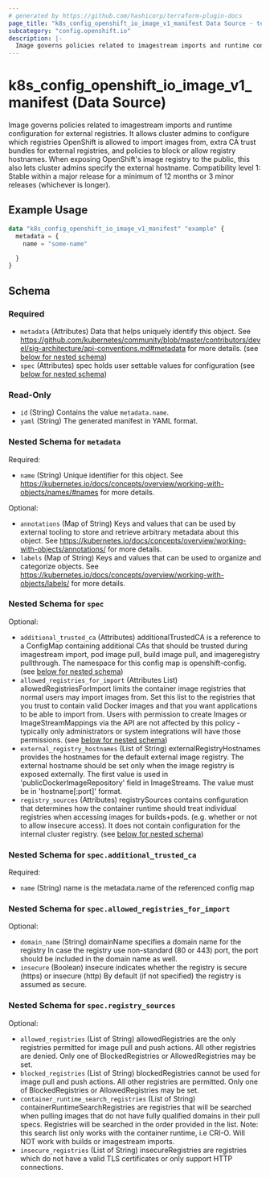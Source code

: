 ```yaml
---
# generated by https://github.com/hashicorp/terraform-plugin-docs
page_title: "k8s_config_openshift_io_image_v1_manifest Data Source - terraform-provider-k8s"
subcategory: "config.openshift.io"
description: |-
  Image governs policies related to imagestream imports and runtime configuration for external registries. It allows cluster admins to configure which registries OpenShift is allowed to import images from, extra CA trust bundles for external registries, and policies to block or allow registry hostnames. When exposing OpenShift's image registry to the public, this also lets cluster admins specify the external hostname.  Compatibility level 1: Stable within a major release for a minimum of 12 months or 3 minor releases (whichever is longer).
---
```


# k8s_config_openshift_io_image_v1_manifest (Data Source)

Image governs policies related to imagestream imports and runtime configuration for external registries. It allows cluster admins to configure which registries OpenShift is allowed to import images from, extra CA trust bundles for external registries, and policies to block or allow registry hostnames. When exposing OpenShift's image registry to the public, this also lets cluster admins specify the external hostname.  Compatibility level 1: Stable within a major release for a minimum of 12 months or 3 minor releases (whichever is longer).

## Example Usage

```terraform
data "k8s_config_openshift_io_image_v1_manifest" "example" {
  metadata = {
    name = "some-name"

  }
}
```

<!-- schema generated by tfplugindocs -->
## Schema

### Required

- `metadata` (Attributes) Data that helps uniquely identify this object. See https://github.com/kubernetes/community/blob/master/contributors/devel/sig-architecture/api-conventions.md#metadata for more details. (see [below for nested schema](#nestedatt--metadata))
- `spec` (Attributes) spec holds user settable values for configuration (see [below for nested schema](#nestedatt--spec))

### Read-Only

- `id` (String) Contains the value `metadata.name`.
- `yaml` (String) The generated manifest in YAML format.

<a id="nestedatt--metadata"></a>
### Nested Schema for `metadata`

Required:

- `name` (String) Unique identifier for this object. See https://kubernetes.io/docs/concepts/overview/working-with-objects/names/#names for more details.

Optional:

- `annotations` (Map of String) Keys and values that can be used by external tooling to store and retrieve arbitrary metadata about this object. See https://kubernetes.io/docs/concepts/overview/working-with-objects/annotations/ for more details.
- `labels` (Map of String) Keys and values that can be used to organize and categorize objects. See https://kubernetes.io/docs/concepts/overview/working-with-objects/labels/ for more details.


<a id="nestedatt--spec"></a>
### Nested Schema for `spec`

Optional:

- `additional_trusted_ca` (Attributes) additionalTrustedCA is a reference to a ConfigMap containing additional CAs that should be trusted during imagestream import, pod image pull, build image pull, and imageregistry pullthrough. The namespace for this config map is openshift-config. (see [below for nested schema](#nestedatt--spec--additional_trusted_ca))
- `allowed_registries_for_import` (Attributes List) allowedRegistriesForImport limits the container image registries that normal users may import images from. Set this list to the registries that you trust to contain valid Docker images and that you want applications to be able to import from. Users with permission to create Images or ImageStreamMappings via the API are not affected by this policy - typically only administrators or system integrations will have those permissions. (see [below for nested schema](#nestedatt--spec--allowed_registries_for_import))
- `external_registry_hostnames` (List of String) externalRegistryHostnames provides the hostnames for the default external image registry. The external hostname should be set only when the image registry is exposed externally. The first value is used in 'publicDockerImageRepository' field in ImageStreams. The value must be in 'hostname[:port]' format.
- `registry_sources` (Attributes) registrySources contains configuration that determines how the container runtime should treat individual registries when accessing images for builds+pods. (e.g. whether or not to allow insecure access).  It does not contain configuration for the internal cluster registry. (see [below for nested schema](#nestedatt--spec--registry_sources))

<a id="nestedatt--spec--additional_trusted_ca"></a>
### Nested Schema for `spec.additional_trusted_ca`

Required:

- `name` (String) name is the metadata.name of the referenced config map


<a id="nestedatt--spec--allowed_registries_for_import"></a>
### Nested Schema for `spec.allowed_registries_for_import`

Optional:

- `domain_name` (String) domainName specifies a domain name for the registry In case the registry use non-standard (80 or 443) port, the port should be included in the domain name as well.
- `insecure` (Boolean) insecure indicates whether the registry is secure (https) or insecure (http) By default (if not specified) the registry is assumed as secure.


<a id="nestedatt--spec--registry_sources"></a>
### Nested Schema for `spec.registry_sources`

Optional:

- `allowed_registries` (List of String) allowedRegistries are the only registries permitted for image pull and push actions. All other registries are denied.  Only one of BlockedRegistries or AllowedRegistries may be set.
- `blocked_registries` (List of String) blockedRegistries cannot be used for image pull and push actions. All other registries are permitted.  Only one of BlockedRegistries or AllowedRegistries may be set.
- `container_runtime_search_registries` (List of String) containerRuntimeSearchRegistries are registries that will be searched when pulling images that do not have fully qualified domains in their pull specs. Registries will be searched in the order provided in the list. Note: this search list only works with the container runtime, i.e CRI-O. Will NOT work with builds or imagestream imports.
- `insecure_registries` (List of String) insecureRegistries are registries which do not have a valid TLS certificates or only support HTTP connections.
